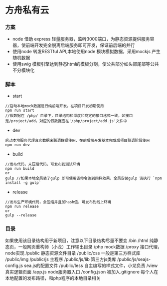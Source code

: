 # 方舟私有云

### 方案
* node 借助 express 轻量服务器，监听3000端口，为静态资源提供服务容器，使前端开发完全脱离后端服务即可开发，保证前后端的并行
* 使用node 转发RESTful API,本地使用node 模块模拟数据，采用mockjs 产生随机数据
* 使用swig 模板引擎达到静态html的模板分割，使公共部分如头部尾部等公共不分模块化

### 脚本

* start

```
//启动本地mock数据进行纯前端开发，在项目开发初期使用
npm run start
//假数据在 /php/ 目录下，目录结构和深度和商定的接口格式一致，如接口是/project/add，对应的假数据应在'/php/project/add.js'文件中 
```

* dev

```
启动本地服务代理真实数据来联调数据使用，在前后端开发基本完成后项目联调阶段使用
npm run dev
```

* build

```
//发布代码，未压缩代码，可发布到测试环境
npm run build
or
gulp //如果本地全局装了gulp 即可使用该命令达到同样效果，全局安装gulp 请执行 `npm install -g gulp`
```

* release

```
//发布生产环境代码，会压缩并且加hash值，可发布到线上环境
npm run release
or
gulp --release
```

### 目录
如果使用该目录结构用于新项目，注意以下目录结构尽量不要变 
/bin 
/html  纯静态页，一般网页重构师（小龙）工作输出目录 
/php   mock数据 
/proxy 接口代理，node实现
/public 静态资源文件目录
/public/css 一般是第三方样式库
/public/img 
/public/js  主程序
/public/js/lib  第三方js类库
/public/js/seajs-config.js  sea.js的配置文件 
/public/less  自主编写的样式文件，小龙负责
/view      真实逻辑页面
/app.js    node服务器入口
/config.json  被加入.gitignore 每个人在本地配置的发布路径，和php程序的本地目录相关

